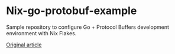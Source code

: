# Nix-go-protobuf-example

Sample repository to configure Go + Protocol Buffers development environment with Nix Flakes.

[Original article](https://qiita.com/kino-ma/items/85277c6ca6e3fd19c322)
